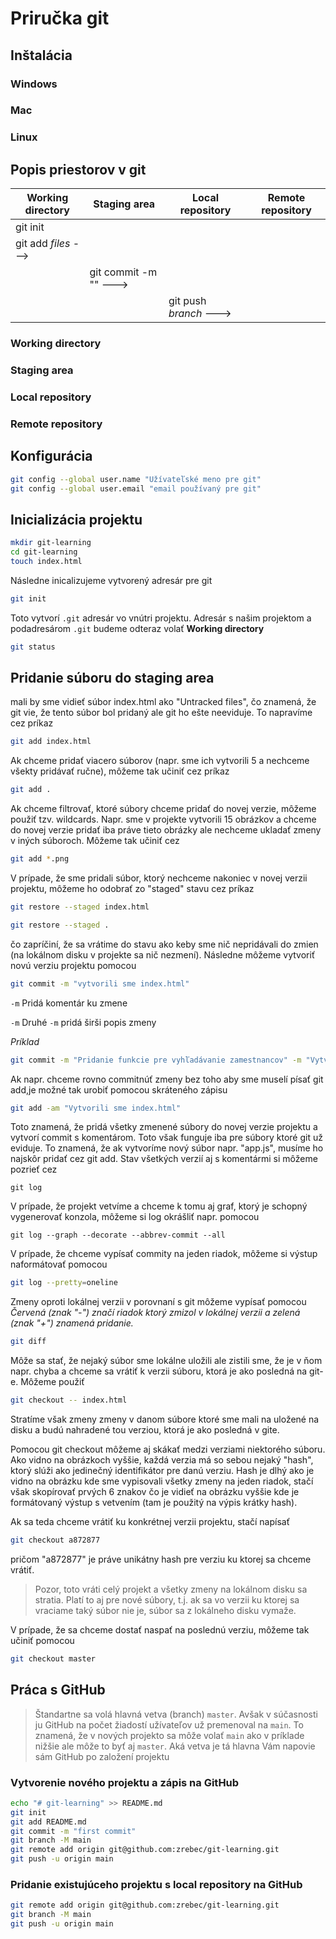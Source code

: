 # Priručka git

## Inštalácia

### Windows

### Mac

### Linux

## Popis priestorov v git

| Working directory    | Staging area          | Local repository       | Remote repository |
| -------------------- | --------------------- | ---------------------- | ----------------- |
| git init             |                       |                        |                   |
| git add _files_ ---> |                       |                        |                   |
|                      | git commit -m "" ---> |                        |                   |
|                      |                       | git push _branch_ ---> |                   |

### Working directory

### Staging area

### Local repository

### Remote repository

## Konfigurácia

```bash
git config --global user.name "Užívateľské meno pre git"
git config --global user.email "email používaný pre git"
```

## Inicializácia projektu

```bash
mkdir git-learning
cd git-learning
touch index.html
```

Následne inicalizujeme vytvorený adresár pre git

```bash
git init
```

Toto vytvorí `.git` adresár vo vnútri projektu. Adresár s našim projektom a podadresárom `.git` budeme odteraz volať **Working directory**

```bash
git status
```

## Pridanie súboru do staging area

mali by sme vidieť súbor index.html ako "Untracked files", čo znamená, že git vie, že tento súbor bol pridaný ale git ho ešte neeviduje. To napravíme cez príkaz

```bash
git add index.html
```

Ak chceme pridať viacero súborov (napr. sme ich vytvorili 5 a nechceme všekty pridávať ručne), môžeme tak učiniť cez príkaz

```bash
git add .
```

Ak chceme filtrovať, ktoré súbory chceme pridať do novej verzie, môžeme použiť tzv. wildcards. Napr. sme v projekte vytvorili 15 obrázkov a chceme do novej verzie pridať iba práve tieto obrázky ale nechceme ukladať zmeny v iných súboroch. Môžeme tak učiniť cez

```bash
git add *.png
```

V prípade, že sme pridali súbor, ktorý nechceme nakoniec v novej verzii projektu, môžeme ho odobrať zo "staged" stavu cez príkaz

```bash
git restore --staged index.html
```

```bash
git restore --staged .
```

čo zapríčiní, že sa vrátime do stavu ako keby sme nič nepridávali do zmien (na lokálnom disku v projekte sa nič nezmení).
Následne môžeme vytvoriť novú verziu projektu pomocou

```bash
git commit -m "vytvorili sme index.html"
```

`-m` Pridá komentár ku zmene

`-m` Druhé `-m` pridá širši popis zmeny

_Príklad_

```bash
git commit -m "Pridanie funkcie pre vyhľadávanie zamestnancov" -m "Vytvorenie funkcie smartSearch() v súbore utils/search.js a následná implementácia v súbore index.html"
```

Ak napr. chceme rovno commitnúť zmeny bez toho aby sme muselí písať git add,je možné tak urobiť pomocou skráteného zápisu

```bash
git add -am "Vytvorili sme index.html"
```

Toto znamená, že pridá všetky zmenené súbory do novej verzie projektu a vytvorí commit s komentárom.
Toto však funguje iba pre súbory ktoré git už eviduje. To znamená, že ak vytvoríme nový súbor napr. "app.js", musíme ho najskôr pridať cez git add.
Stav všetkých verzií aj s komentármi si môžeme pozrieť cez

```
git log
```

V prípade, že projekt vetvíme a chceme k tomu aj graf, ktorý je schopný vygenerovať konzola, môžeme si log okrášliť napr. pomocou

```
git log --graph --decorate --abbrev-commit --all
```

V prípade, že chceme vypísať commity na jeden riadok, môžeme si výstup naformátovať pomocou

```bash
git log --pretty=oneline
```

Zmeny oproti lokálnej verzii v porovnaní s git môžeme vypísať pomocou  
_Červená (znak "-") značí riadok ktorý zmizol v lokálnej verzii a zelená (znak "+") znamená pridanie._

```bash
git diff
```

Môže sa stať, že nejaký súbor sme lokálne uložili ale zistili sme, že je v ňom napr. chyba a chceme sa vrátiť k verzii súboru, ktorá je ako posledná na git-e. Môžeme použiť

```bash
git checkout -- index.html
```

Stratíme však zmeny zmeny v danom súbore ktoré sme mali na uložené na disku a budú nahradené tou verziou, ktorá je ako posledná v gite.

Pomocou git checkout môžeme aj skákať medzi verziami niektorého súboru. Ako vidno na obrázkoch vyššie, každá verzia má so sebou nejaký "hash", ktorý slúži ako jedinečný identifikátor pre danú verziu. Hash je dlhý ako je vidno na obrázku kde sme vypisovali všetky zmeny na jeden riadok, stačí však skopírovať prvých 6 znakov čo je vidieť na obrázku vyššie kde je formátovaný výstup s vetvením (tam je použitý na výpis krátky hash).

Ak sa teda chceme vrátiť ku konkrétnej verzii projektu, stačí napísať

```bash
git checkout a872877
```

pričom "a872877" je práve unikátny hash pre verziu ku ktorej sa chceme vrátiť.

> Pozor, toto vráti celý projekt a všetky zmeny na lokálnom disku sa stratia. Platí to aj pre nové súbory, t.j. ak sa vo verzii ku ktorej sa vraciame taký súbor nie je, súbor sa z lokálneho disku vymaže.

V prípade, že sa chceme dostať naspať na poslednú verziu, môžeme tak učiniť pomocou

```bash
git checkout master
```

## Práca s GitHub

> Štandartne sa volá hlavná vetva (branch) `master`. Avšak v súčasnosti ju GitHub na počet žiadostí užívateľov už premenoval na `main`. To znamená, že v nových projekto sa môže volať `main` ako v príklade nižšie ale môže to byť aj `master`. Aká vetva je tá hlavna Vám napovie sám GitHub po založení projektu

### Vytvorenie nového projektu a zápis na GitHub

```bash
echo "# git-learning" >> README.md
git init
git add README.md
git commit -m "first commit"
git branch -M main
git remote add origin git@github.com:zrebec/git-learning.git
git push -u origin main
```

### Pridanie existujúceho projektu s local repository na GitHub

```bash
git remote add origin git@github.com:zrebec/git-learning.git
git branch -M main
git push -u origin main
```
